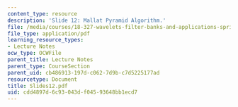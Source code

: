 ```yaml
---
content_type: resource
description: 'Slide 12: Mallat Pyramid Algorithm.'
file: /media/courses/18-327-wavelets-filter-banks-and-applications-spring-2003/cdd4897d6c93043df04593648bb1ecd7_Slides12.pdf
file_type: application/pdf
learning_resource_types:
- Lecture Notes
ocw_type: OCWFile
parent_title: Lecture Notes
parent_type: CourseSection
parent_uid: cb486913-197d-c062-7d9b-c7d5225177ad
resourcetype: Document
title: Slides12.pdf
uid: cdd4897d-6c93-043d-f045-93648bb1ecd7
---
```

